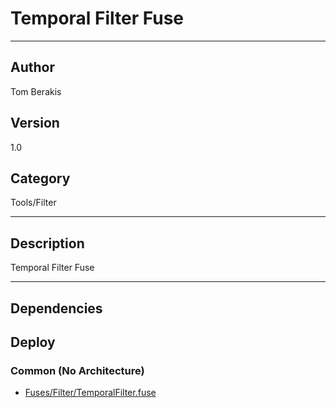 # Temporal Filter Fuse
___

## Author
Tom Berakis

## Version
1.0

## Category
Tools/Filter

___

## Description
Temporal Filter Fuse

___

## Dependencies

## Deploy

### Common (No Architecture)

<ul>
<li><a href="https://gitlab.com/WeSuckLess/Reactor/-/blob/master/Atoms/com.wesuckless.TemporalFilter/Fuses/Filter/TemporalFilter.fuse?ref_type=heads">Fuses/Filter/TemporalFilter.fuse</a></li>
</ul>
